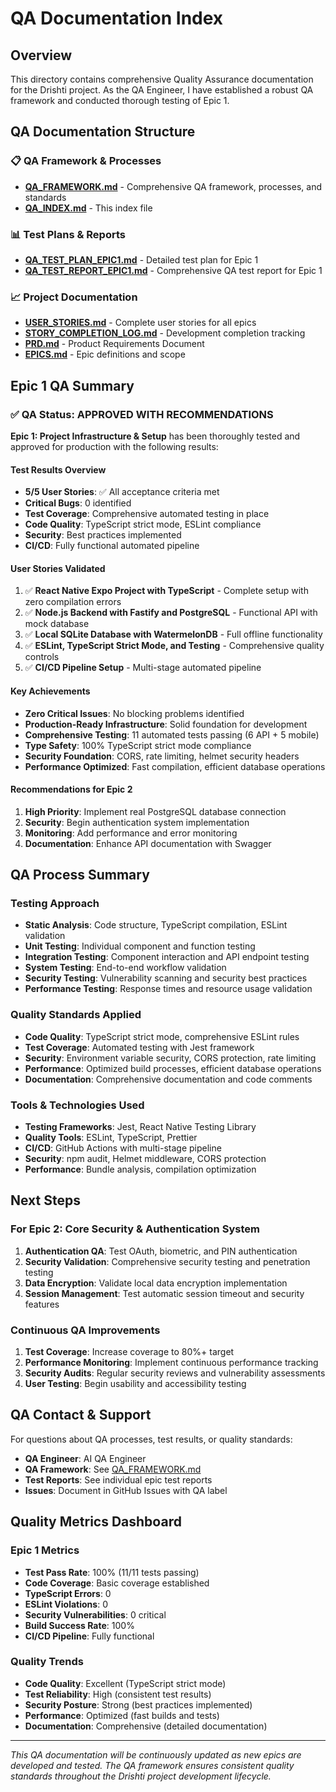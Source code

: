 # QA Documentation Index

## Overview

This directory contains comprehensive Quality Assurance documentation for the Drishti project. As the QA Engineer, I have established a robust QA framework and conducted thorough testing of Epic 1.

## QA Documentation Structure

### 📋 QA Framework & Processes
- **[QA_FRAMEWORK.md](./QA_FRAMEWORK.md)** - Comprehensive QA framework, processes, and standards
- **[QA_INDEX.md](./QA_INDEX.md)** - This index file

### 📊 Test Plans & Reports
- **[QA_TEST_PLAN_EPIC1.md](./QA_TEST_PLAN_EPIC1.md)** - Detailed test plan for Epic 1
- **[QA_TEST_REPORT_EPIC1.md](./QA_TEST_REPORT_EPIC1.md)** - Comprehensive QA test report for Epic 1

### 📈 Project Documentation
- **[USER_STORIES.md](./USER_STORIES.md)** - Complete user stories for all epics
- **[STORY_COMPLETION_LOG.md](./STORY_COMPLETION_LOG.md)** - Development completion tracking
- **[PRD.md](./PRD.md)** - Product Requirements Document
- **[EPICS.md](./EPICS.md)** - Epic definitions and scope

## Epic 1 QA Summary

### ✅ QA Status: APPROVED WITH RECOMMENDATIONS

**Epic 1: Project Infrastructure & Setup** has been thoroughly tested and approved for production with the following results:

#### Test Results Overview
- **5/5 User Stories**: ✅ All acceptance criteria met
- **Critical Bugs**: 0 identified
- **Test Coverage**: Comprehensive automated testing in place
- **Code Quality**: TypeScript strict mode, ESLint compliance
- **Security**: Best practices implemented
- **CI/CD**: Fully functional automated pipeline

#### User Stories Validated
1. ✅ **React Native Expo Project with TypeScript** - Complete setup with zero compilation errors
2. ✅ **Node.js Backend with Fastify and PostgreSQL** - Functional API with mock database
3. ✅ **Local SQLite Database with WatermelonDB** - Full offline functionality
4. ✅ **ESLint, TypeScript Strict Mode, and Testing** - Comprehensive quality controls
5. ✅ **CI/CD Pipeline Setup** - Multi-stage automated pipeline

#### Key Achievements
- **Zero Critical Issues**: No blocking problems identified
- **Production-Ready Infrastructure**: Solid foundation for development
- **Comprehensive Testing**: 11 automated tests passing (6 API + 5 mobile)
- **Type Safety**: 100% TypeScript strict mode compliance
- **Security Foundation**: CORS, rate limiting, helmet security headers
- **Performance Optimized**: Fast compilation, efficient database operations

#### Recommendations for Epic 2
1. **High Priority**: Implement real PostgreSQL database connection
2. **Security**: Begin authentication system implementation
3. **Monitoring**: Add performance and error monitoring
4. **Documentation**: Enhance API documentation with Swagger

## QA Process Summary

### Testing Approach
- **Static Analysis**: Code structure, TypeScript compilation, ESLint validation
- **Unit Testing**: Individual component and function testing
- **Integration Testing**: Component interaction and API endpoint testing
- **System Testing**: End-to-end workflow validation
- **Security Testing**: Vulnerability scanning and security best practices
- **Performance Testing**: Response times and resource usage validation

### Quality Standards Applied
- **Code Quality**: TypeScript strict mode, comprehensive ESLint rules
- **Test Coverage**: Automated testing with Jest framework
- **Security**: Environment variable security, CORS protection, rate limiting
- **Performance**: Optimized build processes, efficient database operations
- **Documentation**: Comprehensive documentation and code comments

### Tools & Technologies Used
- **Testing Frameworks**: Jest, React Native Testing Library
- **Quality Tools**: ESLint, TypeScript, Prettier
- **CI/CD**: GitHub Actions with multi-stage pipeline
- **Security**: npm audit, Helmet middleware, CORS protection
- **Performance**: Bundle analysis, compilation optimization

## Next Steps

### For Epic 2: Core Security & Authentication System
1. **Authentication QA**: Test OAuth, biometric, and PIN authentication
2. **Security Validation**: Comprehensive security testing and penetration testing
3. **Data Encryption**: Validate local data encryption implementation
4. **Session Management**: Test automatic session timeout and security features

### Continuous QA Improvements
1. **Test Coverage**: Increase coverage to 80%+ target
2. **Performance Monitoring**: Implement continuous performance tracking
3. **Security Audits**: Regular security reviews and vulnerability assessments
4. **User Testing**: Begin usability and accessibility testing

## QA Contact & Support

For questions about QA processes, test results, or quality standards:

- **QA Engineer**: AI QA Engineer
- **QA Framework**: See [QA_FRAMEWORK.md](./QA_FRAMEWORK.md)
- **Test Reports**: See individual epic test reports
- **Issues**: Document in GitHub Issues with QA label

## Quality Metrics Dashboard

### Epic 1 Metrics
- **Test Pass Rate**: 100% (11/11 tests passing)
- **Code Coverage**: Basic coverage established
- **TypeScript Errors**: 0
- **ESLint Violations**: 0
- **Security Vulnerabilities**: 0 critical
- **Build Success Rate**: 100%
- **CI/CD Pipeline**: Fully functional

### Quality Trends
- **Code Quality**: Excellent (TypeScript strict mode)
- **Test Reliability**: High (consistent test results)
- **Security Posture**: Strong (best practices implemented)
- **Performance**: Optimized (fast builds and tests)
- **Documentation**: Comprehensive (detailed documentation)

---

*This QA documentation will be continuously updated as new epics are developed and tested. The QA framework ensures consistent quality standards throughout the Drishti project development lifecycle.*
